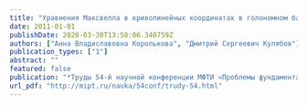 ```yaml
---
title: "Уравнения Максвелла в криволинейных координатах в голономном базисе"
date: 2011-01-01
publishDate: 2020-03-30T13:58:06.340759Z
authors: ["Анна Владиславовна Королькова", "Дмитрий Сергеевич Кулябов"]
publication_types: ["1"]
abstract: ""
featured: false
publication: "*Труды 54-й научной конференции МФТИ «Проблемы фундаментальных и прикладных естественных и технических наук в современном информационном обществе». Управление и прикладная математика*"
url_pdf: "http://mipt.ru/nauka/54conf/trudy-54.html"
---
```



